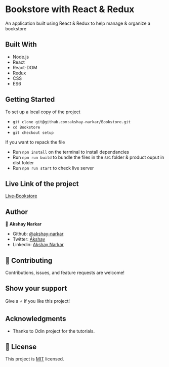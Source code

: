 # Bookstore with React & Redux

An application built using React & Redux to help manage & organize a bookstore

<!-- ## Calculator screenshot

![screenshot](./calc.png) -->

## Built With

- Node.js
- React
- React-DOM
- Redux
- CSS
- ES6

## Getting Started

To set up a local copy of the project

- `git clone git@github.com:akshay-narkar/Bookstore.git`
- `cd Bookstore`
- `git checkout setup`

If you want to repack the file

- Run `npm install` on the terminal to install dependancies
- Run `npm run build` to bundle the files in the src folder & product ouput in dist folder
- Run `npm run start` to check live server

<!-- ## Testing

Calculator operations has been tested in various scenarious with Jest Testing Framework.
Main React components have been tested with Snapshot testing. -->

<!-- - Run `npm run test` to run the tests

<img src="./test.png"> -->

## Live Link of the project

[Live-Bookstore](https://calculator-react-microakshay.herokuapp.com/)

## Author

👤 **Akshay Narkar**

- Github: [@akshay-narkar](https://github.com/akshay-narkar)
- Twitter: [Akshay](https://www.twitter.com/akidoit)
- Linkedin: [Akshay Narkar](https://www.linkedin.com/in/akshaynarkar25/)

## 🤝 Contributing

Contributions, issues, and feature requests are welcome!

## Show your support

Give a ⭐️ if you like this project!

## Acknowledgments

- Thanks to Odin project for the tutorials.

## 📝 License

This project is [MIT](LICENSE) licensed.
